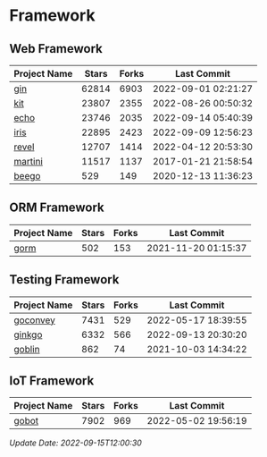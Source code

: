 # Framework

## Web Framework
| Project Name | Stars | Forks | Last Commit |
| ------------ | ----- | ----- | ----------- |
| [gin](https://github.com/gin-gonic/gin) | 62814 | 6903 | 2022-09-01 02:21:27 |
| [kit](https://github.com/go-kit/kit) | 23807 | 2355 | 2022-08-26 00:50:32 |
| [echo](https://github.com/labstack/echo) | 23746 | 2035 | 2022-09-14 05:40:39 |
| [iris](https://github.com/kataras/iris) | 22895 | 2423 | 2022-09-09 12:56:23 |
| [revel](https://github.com/revel/revel) | 12707 | 1414 | 2022-04-12 20:53:30 |
| [martini](https://github.com/go-martini/martini) | 11517 | 1137 | 2017-01-21 21:58:54 |
| [beego](https://github.com/astaxie/beego) | 529 | 149 | 2020-12-13 11:36:23 |

## ORM Framework
| Project Name | Stars | Forks | Last Commit |
| ------------ | ----- | ----- | ----------- |
| [gorm](https://github.com/jinzhu/gorm) | 502 | 153 | 2021-11-20 01:15:37 |

## Testing Framework
| Project Name | Stars | Forks | Last Commit |
| ------------ | ----- | ----- | ----------- |
| [goconvey](https://github.com/smartystreets/goconvey) | 7431 | 529 | 2022-05-17 18:39:55 |
| [ginkgo](https://github.com/onsi/ginkgo) | 6332 | 566 | 2022-09-13 20:30:20 |
| [goblin](https://github.com/franela/goblin) | 862 | 74 | 2021-10-03 14:34:22 |

## IoT Framework
| Project Name | Stars | Forks | Last Commit |
| ------------ | ----- | ----- | ----------- |
| [gobot](https://github.com/hybridgroup/gobot) | 7902 | 969 | 2022-05-02 19:56:19 |

*Update Date: 2022-09-15T12:00:30*
